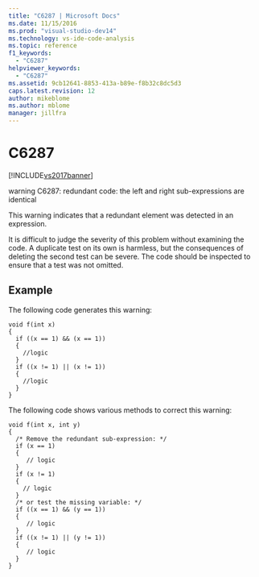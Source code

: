 ```yaml
---
title: "C6287 | Microsoft Docs"
ms.date: 11/15/2016
ms.prod: "visual-studio-dev14"
ms.technology: vs-ide-code-analysis
ms.topic: reference
f1_keywords: 
  - "C6287"
helpviewer_keywords: 
  - "C6287"
ms.assetid: 9cb12641-8853-413a-b89e-f8b32c8dc5d3
caps.latest.revision: 12
author: mikeblome
ms.author: mblome
manager: jillfra
---
```

# C6287
[!INCLUDE[vs2017banner](../includes/vs2017banner.md)]

warning C6287: redundant code: the left and right sub-expressions are identical  
  
 This warning indicates that a redundant element was detected in an expression.  
  
 It is difficult to judge the severity of this problem without examining the code. A duplicate test on its own is harmless, but the consequences of deleting the second test can be severe. The code should be inspected to ensure that a test was not omitted.  
  
## Example  
 The following code generates this warning:  
  
```  
void f(int x)  
{  
  if ((x == 1) && (x == 1))   
  {  
    //logic   
  }  
  if ((x != 1) || (x != 1))  
  {  
    //logic  
  }  
}  
```  
  
 The following code shows various methods to correct this warning:  
  
```  
void f(int x, int y)  
{  
  /* Remove the redundant sub-expression: */  
  if (x == 1)   
  {  
     // logic   
  }  
  if (x != 1)   
  {  
    // logic  
  }  
  /* or test the missing variable: */  
  if ((x == 1) && (y == 1))  
  {  
     // logic  
  }  
  if ((x != 1) || (y != 1))  
  {  
     // logic  
  }  
}  
```
